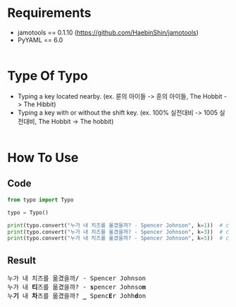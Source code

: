 # Requirements
* jamotools == 0.1.10 (https://github.com/HaebinShin/jamotools)
* PyYAML == 6.0
<br></br>

# Type Of Typo
* Typing a key located nearby. (ex. 룬의 아이들 -> 훈의 아이들, The Hobbit -> The Hibbit)
* Typing a key with or without the shift key. (ex. 100% 실전대비 -> 1005 실전대비, The Hobbit -> The hobbit)
<br></br>

# How To Use
## Code
```python
from typo import Typo

typo = Typo()

print(typo.convert("누가 내 치즈를 옮겼을까? - Spencer Johnson", k=1))  # convert 1 character
print(typo.convert("누가 내 치즈를 옮겼을까? - Spencer Johnson", k=3))  # convert 3 character
print(typo.convert("누가 내 치즈를 옮겼을까? - Spencer Johnson", k=5))  # convert 5 character
```
## Result
<pre>
누가 내 치즈를 옮겼을까<b>/</b> - Spencer Johnson  
누가 내 <b>티</b>즈를 옮겼을까? - <b>s</b>pencer Johnso<b>m</b>  
누<b>기</b> 내 <b>차</b>즈를 옮겼을까? <b>_</b> Spenc<b>E</b>r Johh<b>d</b>on  
</pre>